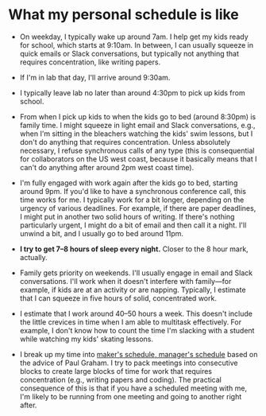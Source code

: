 # What my personal schedule is like

+ On weekday, I typically wake up around 7am.
I help get my kids ready for school, which starts at 9:10am.
In between, I can usually squeeze in quick emails or Slack conversations, but typically not anything that requires concentration, like writing papers.

+ If I'm in lab that day, I'll arrive around 9:30am.

+ I typically leave lab no later than around 4:30pm to pick up kids from school.

+ From when I pick up kids to when the kids go to bed (around 8:30pm) is family time.
I might squeeze in light email and Slack conversations, e.g., when I'm sitting in the bleachers watching the kids' swim lessons, but I don't do anything that requires concentration.
Unless absolutely necessary, I refuse synchronous calls of any type (this is consequential for collaborators on the US west coast, because it basically means that I can't do anything after around 2pm west coast time).

+ I'm fully engaged with work again after the kids go to bed, starting around 9pm.
If you'd like to have a synchronous conference call, this time works for me.
I typically work for a bit longer, depending on the urgency of various deadlines.
For example, if there are paper deadlines, I might put in another two solid hours of writing.
If there's nothing particularly urgent, I might do a bit of email and then call it a night.
I'll unwind a bit, and I usually go to bed around 11pm.

+ **I try to get 7&#8211;8 hours of sleep every night.** Closer to the 8 hour mark, actually.

+ Family gets priority on weekends.
I'll usually engage in email and Slack conversations.
I'll work when it doesn't interfere with family&mdash;for example, if kids are at an activity or are napping.
Typically, I estimate that I can squeeze in five hours of solid, concentrated work.

+ I estimate that I work around 40&#8211;50 hours a week.
This doesn't include the little crevices in time when I am able to multitask effectively.
For example, I don't know how to count the time I'm slacking with a student while watching my kids' skating lessons.

+ I break up my time into [maker's schedule, manager's schedule](http://www.paulgraham.com/makersschedule.html) based on the advice of Paul Graham.
I try to pack meetings into consecutive blocks to create large blocks of time for work that requires concentration (e.g., writing papers and coding).
The practical consequence of this is that if you have a scheduled meeting with me, I'm likely to be running from one meeting and going to another right after.
